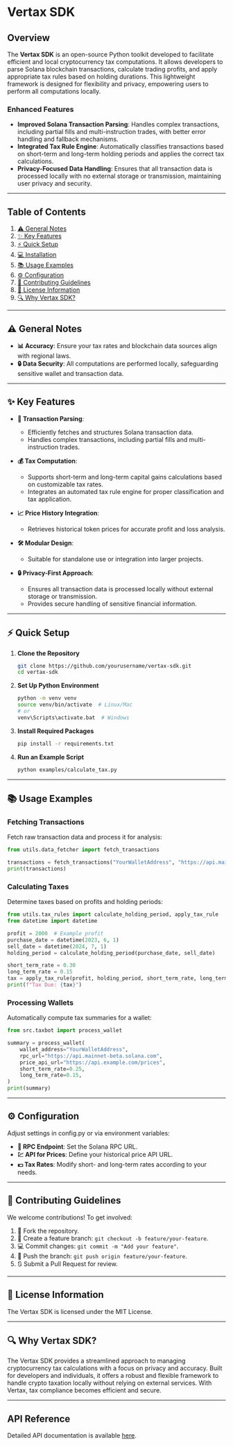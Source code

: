 # **Vertax SDK**

## **Overview**

The **Vertax SDK** is an open-source Python toolkit developed to facilitate efficient and local cryptocurrency tax computations. It allows developers to parse Solana blockchain transactions, calculate trading profits, and apply appropriate tax rules based on holding durations. This lightweight framework is designed for flexibility and privacy, empowering users to perform all computations locally.

### **Enhanced Features**
- **Improved Solana Transaction Parsing**: Handles complex transactions, including partial fills and multi-instruction trades, with better error handling and fallback mechanisms.
- **Integrated Tax Rule Engine**: Automatically classifies transactions based on short-term and long-term holding periods and applies the correct tax calculations.
- **Privacy-Focused Data Handling**: Ensures that all transaction data is processed locally with no external storage or transmission, maintaining user privacy and security.

---

## **Table of Contents**

1. [⚠️ General Notes](#️general-notes)
2. [✨ Key Features](#key-features)
3. [⚡ Quick Setup](#quick-setup)
4. [💻 Installation](#installation)
5. [📚 Usage Examples](#usage-examples)
6. [⚙️ Configuration](#️configuration)
7. [🤝 Contributing Guidelines](#contributing-guidelines)
8. [📄 License Information](#license-information)
9. [🔍 Why Vertax SDK?](#why-vertax-sdk)

---

## ⚠️ **General Notes**

- **📊 Accuracy**: Ensure your tax rates and blockchain data sources align with regional laws.
- **🔒 Data Security**: All computations are performed locally, safeguarding sensitive wallet and transaction data.

---

## ✨ **Key Features**

- **🔗 Transaction Parsing**:
  - Efficiently fetches and structures Solana transaction data.
  - Handles complex transactions, including partial fills and multi-instruction trades.

- **💰 Tax Computation**:
  - Supports short-term and long-term capital gains calculations based on customizable tax rates.
  - Integrates an automated tax rule engine for proper classification and tax application.

- **📈 Price History Integration**:
  - Retrieves historical token prices for accurate profit and loss analysis.

- **🛠️ Modular Design**:
  - Suitable for standalone use or integration into larger projects.

- **🔒 Privacy-First Approach**:
  - Ensures all transaction data is processed locally without external storage or transmission.
  - Provides secure handling of sensitive financial information.

---

## ⚡ **Quick Setup**

1. **Clone the Repository**

   ```bash
   git clone https://github.com/yourusername/vertax-sdk.git
   cd vertax-sdk
   ```

2. **Set Up Python Environment**

   ```bash
   python -m venv venv
   source venv/bin/activate  # Linux/Mac
   # or
   venv\Scripts\activate.bat  # Windows
   ```

3. **Install Required Packages**

   ```bash
   pip install -r requirements.txt
   ```

4. **Run an Example Script**

   ```bash
   python examples/calculate_tax.py
   ```

---

## 📚 **Usage Examples**

### **Fetching Transactions**

Fetch raw transaction data and process it for analysis:

```python
from utils.data_fetcher import fetch_transactions

transactions = fetch_transactions("YourWalletAddress", "https://api.mainnet-beta.solana.com")
print(transactions)
```

### **Calculating Taxes**

Determine taxes based on profits and holding periods:

```python
from utils.tax_rules import calculate_holding_period, apply_tax_rule
from datetime import datetime

profit = 2000  # Example profit
purchase_date = datetime(2023, 6, 1)
sell_date = datetime(2024, 7, 1)
holding_period = calculate_holding_period(purchase_date, sell_date)

short_term_rate = 0.30
long_term_rate = 0.15
tax = apply_tax_rule(profit, holding_period, short_term_rate, long_term_rate)
print(f"Tax Due: {tax}")
```

### **Processing Wallets**

Automatically compute tax summaries for a wallet:

```python
from src.taxbot import process_wallet

summary = process_wallet(
    wallet_address="YourWalletAddress",
    rpc_url="https://api.mainnet-beta.solana.com",
    price_api_url="https://api.example.com/prices",
    short_term_rate=0.25,
    long_term_rate=0.15,
)
print(summary)
```

---

## ⚙️ **Configuration**

Adjust settings in config.py or via environment variables:

- **🔗 RPC Endpoint**: Set the Solana RPC URL.
- **💹 API for Prices**: Define your historical price API URL.
- **💵 Tax Rates**: Modify short- and long-term rates according to your needs.

---

## 🤝 **Contributing Guidelines**

We welcome contributions! To get involved:

1. 🍴 Fork the repository.
2. 🌿 Create a feature branch: `git checkout -b feature/your-feature`.
3. 💻 Commit changes: `git commit -m "Add your feature"`.
4. 🚀 Push the branch: `git push origin feature/your-feature`.
5. 🔃 Submit a Pull Request for review.

---

## 📄 **License Information**

The Vertax SDK is licensed under the MIT License.

---

## 🔍 **Why Vertax SDK?**

The Vertax SDK provides a streamlined approach to managing cryptocurrency tax calculations with a focus on privacy and accuracy. Built for developers and individuals, it offers a robust and flexible framework to handle crypto taxation locally without relying on external services. With Vertax, tax compliance becomes efficient and secure.

---

## **API Reference**
Detailed API documentation is available [here](docs/API_REFERENCE.md).

